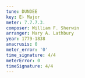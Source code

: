 ```yaml
---
tune: DUNDEE
key: E♭ Major
meter: 7.7.7.3.
composer: William F. Sherwin
arranger: Mary A. Lathbury
year: 1779-1838
anacrusis: 0
meter_error: '0'
time_signature: 4/4
meterError: 0
timeSignature: 4/4
---
```

